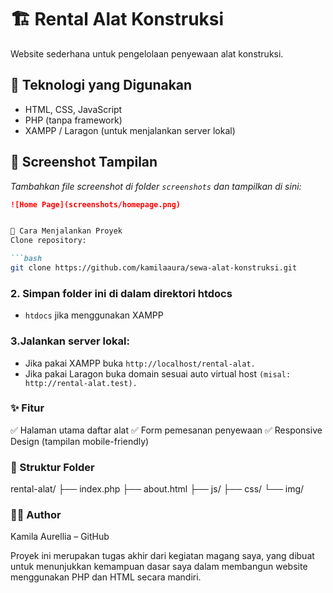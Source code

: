 # 🏗️ Rental Alat Konstruksi

Website sederhana untuk pengelolaan penyewaan alat konstruksi.

## 📂 Teknologi yang Digunakan
- HTML, CSS, JavaScript
- PHP (tanpa framework)
- XAMPP / Laragon (untuk menjalankan server lokal)

## 📸 Screenshot Tampilan
_Tambahkan file screenshot di folder `screenshots` dan tampilkan di sini:_
```markdown
![Home Page](screenshots/homepage.png)


🚀 Cara Menjalankan Proyek
Clone repository:

```bash
git clone https://github.com/kamilaaura/sewa-alat-konstruksi.git
```

### 2. Simpan folder ini di dalam direktori htdocs 
- `htdocs` jika menggunakan XAMPP

### 3.Jalankan server lokal:
- Jika pakai XAMPP buka `http://localhost/rental-alat.`
- Jika pakai Laragon buka domain sesuai auto virtual host `(misal: http://rental-alat.test).`

### ✨ Fitur
✅ Halaman utama daftar alat
✅ Form pemesanan penyewaan
✅ Responsive Design (tampilan mobile-friendly)

### 📁 Struktur Folder

rental-alat/
├── index.php
├── about.html
├── js/
├── css/
└── img/

### 🙋‍♀️ Author
Kamila Aurellia – GitHub

Proyek ini merupakan tugas akhir dari kegiatan magang saya, yang dibuat untuk menunjukkan kemampuan dasar saya dalam membangun website menggunakan PHP dan HTML secara mandiri.









